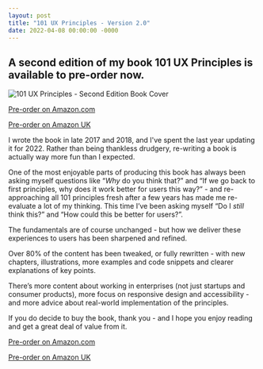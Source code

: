 ```yaml
---
layout: post
title: "101 UX Principles - Version 2.0"
date: 2022-04-08 00:00:00 -0000
---
```

## A second edition of my book 101 UX Principles is available to pre-order now.

![101 UX Principles - Second Edition Book Cover](https://blog.willgrant.org/images/101-ux-2e-cover-mock.png)

<p><a href="https://amzn.to/3jieFpn">Pre-order on Amazon.com</a></p>
<p><a href="https://amzn.to/3rab0ya">Pre-order on Amazon UK</a></p>

I wrote the book in late 2017 and 2018, and I've spent the last year updating it for 2022. Rather than being thankless drudgery, re-writing a book is actually way more fun than I expected. 

One of the most enjoyable parts of producing this book has always been asking myself questions like “_Why_ do you think that?” and “If we go back to first principles, why does it work better for users this way?” - and re-approaching all 101 principles fresh after a few years has made me re-evaluate a lot of my thinking. This time I’ve been asking myself “Do I _still_ think this?” and “How could this be better for users?”.

The fundamentals are of course unchanged - but how we deliver these experiences to users has been sharpened and refined. 

Over 80% of the content has been tweaked, or fully rewritten - with new chapters, illustrations, more examples and code snippets and clearer explanations of key points. 

There’s more content about working in enterprises (not just startups and consumer products), more focus on responsive design and accessibility - and more advice about real-world implementation of the principles. 

If you do decide to buy the book, thank you - and I hope you enjoy reading and get a great deal of value from it. 

<p><a href="https://amzn.to/3jieFpn">Pre-order on Amazon.com</a></p>
<p><a href="https://amzn.to/3rab0ya">Pre-order on Amazon UK</a></p>